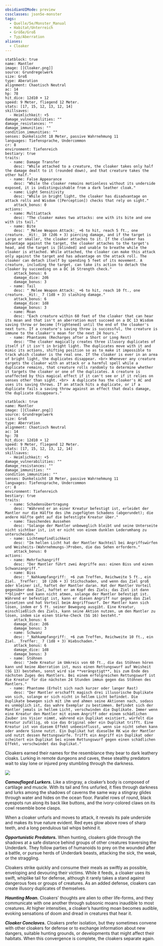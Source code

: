 ```yaml
---
obsidianUIMode: preview
cssclasses: json5e-monster
tags:
  - Quelle/5e/Monster_Manual
  - Habitat/Unterreich
  - Größe/Groß
  - Typ/Aberration
aliases:
  - Cloaker
---
```

```statblock
statblock: true
name: Mantler
image: [[Cloaker.png]]
source: Grundregelwerk
size: Groß
type: Aberation
alignment: Chaotisch Neutral
ac: 14
hp: 78
hit_dice: 12d10 + 12
speed: 9 Meter, fliegend 12 Meter.
stats: [17, 15, 12, 13, 12, 14]
skillsaves:
  - Heimlichkeit: +5
damage_vulnerabilities: ""
damage_resistances: ""
damage_immunities: ""
condition_immunities: ""
senses: Dunkelsicht 18 Meter, passive Wahrnehmung 11
languages: Tiefensprache, Undercommon
cr: 8
environment: Tiefenreich
bestiary: true
traits:
  - name: Damage Transfer
    desc: "While attached to a creature, the cloaker takes only half the damage dealt to it (rounded down), and that creature takes the other half."
  - name: False Appearance
    desc: "While the cloaker remains motionless without its underside exposed, it is indistinguishable from a dark leather cloak."
  - name: Light Sensitivity
    desc: "While in bright light, the cloaker has disadvantage on attack rolls and Wisdom ([Perception]) checks that rely on sight."
    attack_bonus: 0
actions:
  - name: Multiattack
    desc: "The cloaker makes two attacks: one with its bite and one with its tail."
  - name: Bite
    desc: "_Melee Weapon Attack:_ +6 to hit, reach 5 ft., one creature. _Hit:_ 10 (2d6 + 3) piercing damage, and if the target is Large or smaller, the cloaker attaches to it. If the cloaker has advantage against the target, the cloaker attaches to the target's head, and the target is [blinded] and unable to breathe while the cloaker is attached. While attached, the cloaker can make this attack only against the target and has advantage on the attack roll. The cloaker can detach itself by spending 5 feet of its movement. A creature, including the target, can take its action to detach the cloaker by succeeding on a DC 16 Strength check."
    attack_bonus: 6
    damage_dice: 2d6
    damage_bonus: 3
  - name: Tail
    desc: "_Melee Weapon Attack:_ +6 to hit, reach 10 ft., one creature. _Hit:_ 7 (1d8 + 3) slashing damage."
    attack_bonus: 6
    damage_dice: 1d8
    damage_bonus: 3
  - name: Moan
    desc: "Each creature within 60 feet of the cloaker that can hear its moan and that isn't an aberration must succeed on a DC 13 Wisdom saving throw or become [frightened] until the end of the cloaker's next turn. If a creature's saving throw is successful, the creature is immune to the cloaker's moan for the next 24 hours."
  - name: Phantasms (Recharges after a Short or Long Rest)
    desc: "The cloaker magically creates three illusory duplicates of itself if it isn't in bright light. The duplicates move with it and mimic its actions, shifting position so as to make it impossible to track which cloaker is the real one. If the cloaker is ever in an area of bright light, the duplicates disappear. <br> Whenever any creature targets the cloaker with an attack or a harmful spell while a duplicate remains, that creature rolls randomly to determine whether it targets the cloaker or one of the duplicates. A creature is unaffected by this magical effect if it can't see or if it relies on senses other than sight. <br>  A duplicate has the cloaker's AC and uses its saving throws. If an attack hits a duplicate, or if a duplicate fails a saving throw against an effect that deals damage, the duplicate disappears."
```

```statblock
statblock: true
name: Mantler
image: [[Cloaker.png]]
source: Grundregelwerk
size: Groß
type: Aberration
alignment: Chaotisch Neutral
ac: 14
hp: 78
hit_dice: 12d10 + 12
speed: 9 Meter, fliegend 12 Meter.
stats: [17, 15, 12, 13, 12, 14]
skillsaves:
  - Heimlichkeit: +5
damage_vulnerabilities: ""
damage_resistances: ""
damage_immunities: ""
condition_immunities: ""
senses: Dunkelsicht 18 Meter, passive Wahrnehmung 11
languages: Tiefensprache, Undercommon
cr: 8
environment: Tiefenreich
bestiary: true
traits:
  - name: Schadensübertragung
    desc: "Während er an einer Kreatur befestigt ist, erleidet der Mantler nur die Hälfte des ihm zugefügten Schadens (abgerundet); die andere Hälfte geht auf die befestigte Kreatur über."
  - name: Täuschendes Aussehen
    desc: "Solange der Mantler unbeweglich bleibt und seine Unterseite nicht sichtbar ist, ist er nicht von einem dunklen Lederumhang zu unterscheiden."
  - name: Lichtempfindlichkeit
    desc: "Im hellen Licht hat der Mantler Nachteil bei Angriffswürfen und Weisheits‑(Wahrnehmungs‑)Proben, die das Sehen erfordern."
    attack_bonus: 0
actions:
  - name: Mehrfachangriff
    desc: "Der Mantler führt zwei Angriffe aus: einen Biss und einen Schwanzangriff."
  - name: Biss
    desc: "_Nahkampfangriff:_ +6 zum Treffen, Reichweite 5 ft., ein Ziel. _Treffer:_ 10 (2d6 + 3) Stichschaden, und wenn das Ziel groß oder kleiner ist, haftet der Mantler daran. Hat der Mantler Vorteil gegenüber dem Ziel, haftet er am Kopf des Ziels; das Ziel ist dann **blind** und kann nicht atmen, solange der Mantler befestigt ist. Während er befestigt ist, kann er diesen Angriff nur gegen das Ziel einsetzen und hat Vorteil beim Angriffswurf. Der Mantler kann sich lösen, indem er 5 ft. seiner Bewegung ausgibt. Eine Kreatur, einschließlich des Ziels, kann seine Aktion nutzen, um den Mantler zu lösen, indem sie einen Stärke‑Check (SG 16) besteht."
    attack_bonus: 6
    damage_dice: 2d6
    damage_bonus: 3
  - name: Schwanz
    desc: "_Nahkampfangriff:_ +6 zum Treffen, Reichweite 10 ft., ein Ziel. _Treffer:_ 7 (1d8 + 3) Hiebschaden."
    attack_bonus: 6
    damage_dice: 1d8
    damage_bonus: 3
  - name: Stöhnen
    desc: "Jede Kreatur im Umkreis von 60 ft., die das Stöhnen hören kann und keine Aberration ist, muss einen Rettungswurf auf Weisheit (SG 13) bestehen, sonst wird sie **verängstigt**, bis zum Ende des nächsten Zuges des Mantlers. Bei einem erfolgreichen Rettungswurf ist die Kreatur für die nächsten 24 Stunden immun gegen das Stöhnen des Mantlers."
  - name: Phantome (Erholt sich nach kurzer oder langer Rast)
    desc: "Der Mantler erschafft magisch drei illusorische Duplikate von sich, solange er sich nicht in hellem Licht befindet. Die Duplikate bewegen sich mit ihm und ahmen seine Aktionen nach, sodass es unmöglich ist, das wahre Exemplar zu bestimmen. Befindet sich der Mantler jemals in hellem Licht, verschwinden die Duplikate. Immer wenn eine Kreatur den Mantler mit einem Angriff oder einem schädlichen Zauber ins Visier nimmt, während ein Duplikat existiert, würfelt die Kreatur zufällig, ob sie das Original oder ein Duplikat trifft. Eine Kreatur ist von diesem Effekt unbeeinflusst, wenn sie nicht sehen kann oder andere Sinne nutzt. Ein Duplikat hat dieselbe RK wie der Mantler und nutzt dessen Rettungswürfe. Trifft ein Angriff ein Duplikat oder scheitert ein Duplikat bei einem Rettungswurf gegen einen schädlichen Effekt, verschwindet das Duplikat."
```

Cloakers earned their names for the resemblance they bear to dark leathery cloaks. Lurking in remote dungeons and caves, these stealthy predators wait to slay lone or injured prey stumbling through the darkness.

![](Cloaker.webp#token)

_**Camouflaged Lurkers.**_ Like a stingray, a cloaker’s body is composed of cartilage and muscle. With its tail and fins unfurled, it flies through darkness and lurks among the shadows of caverns the same way a stingray glides through water and hides on the ocean floor. Parallel rows of round, black eyespots run along its back like buttons, and the ivory-colored claws on its cowl resemble bone clasps.

When a cloaker unfurls and moves to attack, it reveals its pale underside and makes its true nature evident. Red eyes glow above rows of sharp teeth, and a long pendulous tail whips behind it.

_**Opportunistic Predators.**_ When hunting, cloakers glide through the shadows at a safe distance behind groups of other creatures traversing the Underdark. They follow parties of humanoids to prey on the wounded after a battle, or pursue herds of Underdark beasts, attacking the sick, the weak, or the straggling.

Cloakers strike quickly and consume their meals as swiftly as possible, enveloping and devouring their victims. While it feeds, a cloaker uses its swift, whiplike tail for defense, although it rarely takes a stand against dangerous foes or groups of creatures. As an added defense, cloakers can create illusory duplicates of themselves.

_**Haunting Moan.**_ Cloakers’ thoughts are alien to other life-forms, and they communicate with one another through subsonic moans inaudible to most creatures. At higher intensities, a cloaker’s haunting moan becomes audible, evoking sensations of doom and dread in creatures that hear it.

_**Cloaker Conclaves.**_ Cloakers prefer isolation, but they sometimes convene with other cloakers for defense or to exchange information about new dangers, suitable hunting grounds, or developments that might affect their habitats. When this convergence is complete, the cloakers separate again.